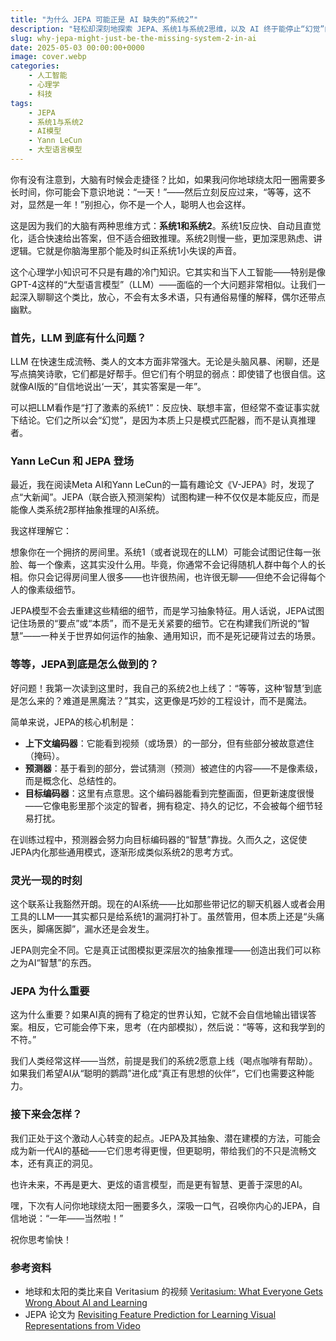 ```yaml
---
title: "为什么 JEPA 可能正是 AI 缺失的“系统2”"
description: "轻松却深刻地探索 JEPA、系统1与系统2思维，以及 AI 终于能停止“幻觉”的可能性。"
slug: why-jepa-might-just-be-the-missing-system-2-in-ai
date: 2025-05-03 00:00:00+0000
image: cover.webp
categories:
    - 人工智能
    - 心理学
    - 科技
tags:
    - JEPA
    - 系统1与系统2
    - AI模型
    - Yann LeCun
    - 大型语言模型
---
```


你有没有注意到，大脑有时候会走捷径？比如，如果我问你地球绕太阳一圈需要多长时间，你可能会下意识地说：“一天！”——然后立刻反应过来，“等等，这不对，显然是一年！”别担心，你不是一个人，聪明人也会这样。

这是因为我们的大脑有两种思维方式：**系统1和系统2**。系统1反应快、自动且直觉化，适合快速给出答案，但不适合细致推理。系统2则慢一些，更加深思熟虑、讲逻辑。它就是你脑海里那个能及时纠正系统1小失误的声音。

这个心理学小知识可不只是有趣的冷门知识。它其实和当下人工智能——特别是像GPT-4这样的“大型语言模型”（LLM）——面临的一个大问题非常相似。让我们一起深入聊聊这个类比，放心，不会有太多术语，只有通俗易懂的解释，偶尔还带点幽默。

### 首先，LLM 到底有什么问题？

LLM 在快速生成流畅、类人的文本方面非常强大。无论是头脑风暴、闲聊，还是写点搞笑诗歌，它们都是好帮手。但它们有个明显的弱点：即使错了也很自信。这就像AI版的“自信地说出‘一天’，其实答案是一年”。

可以把LLM看作是“打了激素的系统1”：反应快、联想丰富，但经常不查证事实就下结论。它们之所以会“幻觉”，是因为本质上只是模式匹配器，而不是认真推理者。

### Yann LeCun 和 JEPA 登场

最近，我在阅读Meta AI和Yann LeCun的一篇有趣论文《V-JEPA》时，发现了点“大新闻”。JEPA（联合嵌入预测架构）试图构建一种不仅仅是本能反应，而是能像人类系统2那样抽象推理的AI系统。

我这样理解它：

想象你在一个拥挤的房间里。系统1（或者说现在的LLM）可能会试图记住每一张脸、每一个像素，这其实没什么用。毕竟，你通常不会记得随机人群中每个人的长相。你只会记得房间里人很多——也许很热闹，也许很无聊——但绝不会记得每个人的像素级细节。

JEPA模型不会去重建这些精细的细节，而是学习抽象特征。用人话说，JEPA试图记住场景的“要点”或“本质”，而不是无关紧要的细节。它在构建我们所说的“智慧”——一种关于世界如何运作的抽象、通用知识，而不是死记硬背过去的场景。

### 等等，JEPA到底是怎么做到的？

好问题！我第一次读到这里时，我自己的系统2也上线了：“等等，这种‘智慧’到底是怎么来的？难道是黑魔法？”其实，这更像是巧妙的工程设计，而不是魔法。

简单来说，JEPA的核心机制是：

* **上下文编码器**：它能看到视频（或场景）的一部分，但有些部分被故意遮住（掩码）。
* **预测器**：基于看到的部分，尝试猜测（预测）被遮住的内容——不是像素级，而是概念化、总结性的。
* **目标编码器**：这里有点意思。这个编码器能看到完整画面，但更新速度很慢——它像电影里那个淡定的智者，拥有稳定、持久的记忆，不会被每个细节轻易打扰。

在训练过程中，预测器会努力向目标编码器的“智慧”靠拢。久而久之，这促使JEPA内化那些通用模式，逐渐形成类似系统2的思考方式。

### 灵光一现的时刻

这个联系让我豁然开朗。现在的AI系统——比如那些带记忆的聊天机器人或者会用工具的LLM——其实都只是给系统1的漏洞打补丁。虽然管用，但本质上还是“头痛医头，脚痛医脚”，漏水还是会发生。

JEPA则完全不同。它是真正试图模拟更深层次的抽象推理——创造出我们可以称之为AI“智慧”的东西。

### JEPA 为什么重要

这为什么重要？如果AI真的拥有了稳定的世界认知，它就不会自信地输出错误答案。相反，它可能会停下来，思考（在内部模拟），然后说：“等等，这和我学到的不符。”

我们人类经常这样——当然，前提是我们的系统2愿意上线（喝点咖啡有帮助）。如果我们希望AI从“聪明的鹦鹉”进化成“真正有思想的伙伴”，它们也需要这种能力。

### 接下来会怎样？

我们正处于这个激动人心转变的起点。JEPA及其抽象、潜在建模的方法，可能会成为新一代AI的基础——它们思考得更慢，但更聪明，带给我们的不只是流畅文本，还有真正的洞见。

也许未来，不再是更大、更炫的语言模型，而是更有智慧、更善于深思的AI。

嘿，下次有人问你地球绕太阳一圈要多久，深吸一口气，召唤你内心的JEPA，自信地说：“一年——当然啦！”

祝你思考愉快！

### 参考资料

* 地球和太阳的类比来自 Veritasium 的视频 [Veritasium: What Everyone Gets Wrong About AI and Learning](https://www.youtube.com/watch?v=0xS68sl2D70)
* JEPA 论文为 [Revisiting Feature Prediction for Learning Visual Representations from Video](https://arxiv.org/abs/2404.08471)
